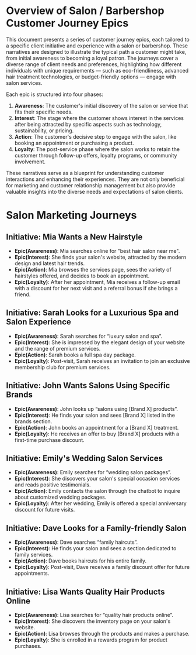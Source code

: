 # Overview of Salon / Barbershop Customer Journey Epics

This document presents a series of customer journey epics, each tailored to a specific client initiative and experience with a salon or barbershop. These narratives are designed to illustrate the typical path a customer might take, from initial awareness to becoming a loyal patron. The journeys cover a diverse range of client needs and preferences, highlighting how different individuals with unique requirements — such as eco-friendliness, advanced hair treatment technologies, or budget-friendly options — engage with salon services.

Each epic is structured into four phases:

1. **Awareness**: The customer's initial discovery of the salon or service that fits their specific needs.
2. **Interest**: The stage where the customer shows interest in the services after being attracted by specific aspects such as technology, sustainability, or pricing.
3. **Action**: The customer's decisive step to engage with the salon, like booking an appointment or purchasing a product.
4. **Loyalty**: The post-service phase where the salon works to retain the customer through follow-up offers, loyalty programs, or community involvement.

These narratives serve as a blueprint for understanding customer interactions and enhancing their experiences. They are not only beneficial for marketing and customer relationship management but also provide valuable insights into the diverse needs and expectations of salon clients.

# Salon Marketing Journeys

## Initiative: Mia Wants a New Hairstyle
- **Epic(Awareness)**: Mia searches online for "best hair salon near me".
- **Epic(Interest)**: She finds your salon's website, attracted by the modern design and latest hair trends.
- **Epic(Action)**: Mia browses the services page, sees the variety of hairstyles offered, and decides to book an appointment.
- **Epic(Loyalty)**: After her appointment, Mia receives a follow-up email with a discount for her next visit and a referral bonus if she brings a friend.

## Initiative: Sarah Looks for a Luxurious Spa and Salon Experience
- **Epic(Awareness)**: Sarah searches for “luxury salon and spa”.
- **Epic(Interest)**: She is impressed by the elegant design of your website and the range of premium services.
- **Epic(Action)**: Sarah books a full spa day package.
- **Epic(Loyalty)**: Post-visit, Sarah receives an invitation to join an exclusive membership club for premium services.

## Initiative: John Wants Salons Using Specific Brands
- **Epic(Awareness)**: John looks up “salons using [Brand X] products”.
- **Epic(Interest)**: He finds your salon and sees [Brand X] listed in the brands section.
- **Epic(Action)**: John books an appointment for a [Brand X] treatment.
- **Epic(Loyalty)**: He receives an offer to buy [Brand X] products with a first-time purchase discount.

## Initiative: Emily's Wedding Salon Services
- **Epic(Awareness)**: Emily searches for “wedding salon packages”.
- **Epic(Interest)**: She discovers your salon's special occasion services and reads positive testimonials.
- **Epic(Action)**: Emily contacts the salon through the chatbot to inquire about customized wedding packages.
- **Epic(Loyalty)**: After her wedding, Emily is offered a special anniversary discount for future visits.

## Initiative: Dave Looks for a Family-friendly Salon
- **Epic(Awareness)**: Dave searches “family haircuts”.
- **Epic(Interest)**: He finds your salon and sees a section dedicated to family services.
- **Epic(Action)**: Dave books haircuts for his entire family.
- **Epic(Loyalty)**: Post-visit, Dave receives a family discount offer for future appointments.

## Initiative: Lisa Wants Quality Hair Products Online
- **Epic(Awareness)**: Lisa searches for “quality hair products online”.
- **Epic(Interest)**: She discovers the inventory page on your salon's website.
- **Epic(Action)**: Lisa browses through the products and makes a purchase.
- **Epic(Loyalty)**: She is enrolled in a rewards program for product purchases. 